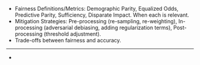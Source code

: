 - Fairness Definitions/Metrics: Demographic Parity, Equalized Odds, Predictive Parity, Sufficiency, Disparate Impact. When each is relevant.
- Mitigation Strategies: Pre-processing (re-sampling, re-weighting), In-processing (adversarial debiasing, adding regularization terms), Post-processing (threshold adjustment).
- Trade-offs between fairness and accuracy.
- --
- 